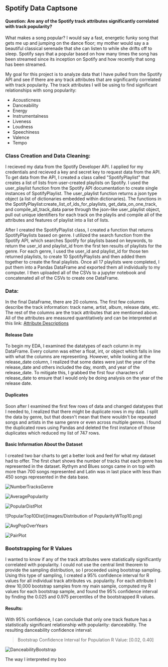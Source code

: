## Spotify Data Captsone
#### Question: Are any of the Spotify track attributes significantly correlated with track popularity? 
What makes a song popular? I would say a fast, energetic funky song that gets me up and jumping on the dance floor; my mother would say a 
a beautiful classical serenade that she can listen to while she drifts off to sleep. Spotify says that a popular based 
on how many times the song has been streamed since its inception on Spotify and how recently that song has been streamed. 

My goal for this project is to analyze data that I have pulled from the Spotify API and see if there are any track attributes 
that are significantly correlated with track popularity. 
The track attributes I will be using to find significant relationships with song popularity: 

  - Acousticness
  - Danceability
  - Energy
  - Instrumentalness
  - Liveness 
  - Loudness 
  - Speechiness 
  - Valence
  - Tempo
  
### Class Creation and Data Cleaning: 
I recieved my data from the Spotify Developer API. I applied for my credentials and recieved a key and secret key to request 
data from the API. To get data from the API, I created a class called "SpotifyPlaylist" that creates a list of lists from 
user-created playlists on Spotify. I used the user_playlist function from the Spotify API documentation to create single instances of 
SpotifyPlaylist. The user_playlist function returns a json type object (a list of dictionaries embedded within dictionaries).
The functions in the SpotifyPlaylist:create_list_of_ids_for_playlists, get_data_on_one_track, and compile_all_track_data
parse through the json-like user_playlist object, pull out unique identifiers for each track on the playlis and compile 
all of the attributes and features of playlist into a list of lists. 

After I created the SpotifyPlaylist class, I created a function that returns SpotifyPlaylists based on genre. I utilized the 
search function from the Spotify API, which searches Spotify for playlists based on keywords, to return the user_id and playlist_id 
from the first ten results of playlists for the genre. For each genre, I used the user_id and playlist_id for those ten returned playlists,
to create 10 SpotifyPlaylists and then added them together to create the final playlists. Once all 17 playlists were completed, 
I put them into a Pandas DataFrame and exported them all individually to my computer. I then uploaded all of the CSVs 
to a jupyter notebook and concatenated all of the CSVs to create one DataFrame. 

### Data: 
In the final DataFrame, there are 20 columns. The first few columns describe the track information: track name, artist, album, release date, etc.
The rest of the columns are the track attributes that are mentioned above. All of the attributes are measured quantitatively and can be interpreted 
at this link: [Attribute Descriptions](https://developer.spotify.com/documentation/web-api/reference/tracks/get-audio-features/)

#### Release Date

To begin my EDA, I examined the datatypes of each column in my DataFrame. Every column was either a float, int, or object which falls in line with what the columns are representing. However, while looking at the release_date column, I realized that some dates were just the year of the release_date and others included the day, month, and year of the release_date. To mitigate this, I grabbed the first four characters of release_date to ensure that I would only be doing analysis on the year of the release date. 

#### Duplicates 

Soon after I examined the first few rows of data and changed datatypes that I needed to, I realized that there might be duplicate rows in my data. I split the data by genre, but that doesn't mean that there wouldn't be repeated songs and artists in the same genre or even across multiple genres. I found the duplicated rows using Pandas and deleted the first instance of those duplicates which reduced my list of 747 rows.

#### Basic Information About the Dataset

I created two bar charts to get a better look and feel for what my dataset had to offer. The first chart shows the number of tracks that each genre has represented in the dataset. Rythym and Blues songs came in on top with more than 700 songs represented and Latin was in last place with less than 450 songs represented in the data base. 

![NumberTracksGenre](images/NumberTracksGenre.png)

![AveragePopularity](images/AvgPopularityPerGenre.png)

![PopularDistPlot](images/DistributionOfPopularity.png)

![PopularTop10Dist](images/Distribution of PopularityWTop10.png)

![AvgPopOverYears](images/average_popularity_over_the_years.png)

![PairPlot](images/Pairplot.png)

                                                                                     
                                                                                     
### Bootstrapping for R Values
I wanted to know if any of the track attributes were statistically significantly correlated with popularity. I could not use 
the central limit theorem to provide the sampling distribution, so I proceeded using bootstrap sampling. Using this type of sampling, I created a 95% confidence interval for R values for all individual track attributes vs. popularity. For each attribute I drew 10,000 bootstrap samples from my main sample, computed my R values for each bootstrap sample, and found the 
95% confidence interval by finding the 0.025 and 0.975 percentiles of the bootstrapped R values. 

#### Results: 
With 95% confidence, I can conclude that only one track feature has a statistically significant relationship with popularity: danceability. The resulting danceability confidence interval: 
>Bootstrap Confidence Interval for Population R Value: [0.02, 0.40]

![DanceabilityBootstrap](images/danceability_bootstrap.png)

The way I interpreted my boo

